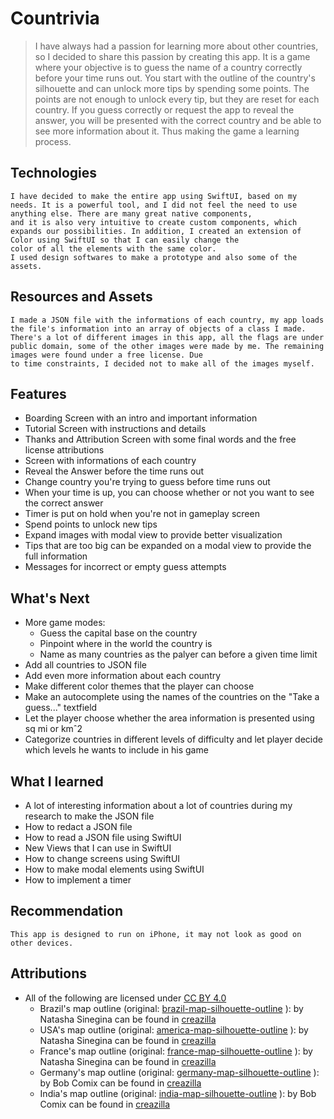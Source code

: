 # Countrivia

>   I have always had a passion for learning more about other countries, so I decided to share this passion by creating this app. It is a game where your objective is to guess the name of a country correctly before your time runs out. You start with the outline of the country's silhouette and can unlock more tips by spending some points. The points are not enough to unlock every tip, but they are reset for each country. If you guess correctly or request the app to reveal the answer, you will be presented with the correct country and be able to see more information about it. Thus making the game a learning process.

## Technologies

    I have decided to make the entire app using SwiftUI, based on my needs. It is a powerful tool, and I did not feel the need to use anything else. There are many great native components,
    and it is also very intuitive to create custom components, which expands our possibilities. In addition, I created an extension of Color using SwiftUI so that I can easily change the
    color of all the elements with the same color. 
    I used design softwares to make a prototype and also some of the assets.
    
## Resources and Assets

    I made a JSON file with the informations of each country, my app loads the file's information into an array of objects of a class I made.
    There's a lot of different images in this app, all the flags are under public domain, some of the other images were made by me. The remaining images were found under a free license. Due
    to time constraints, I decided not to make all of the images myself.
    
## Features

*   Boarding Screen with an intro and important information
*   Tutorial Screen with instructions and details
*   Thanks and Attribution Screen with some final words and the free license attributions
*   Screen with informations of each country
*   Reveal the Answer before the time runs out
*   Change country you're trying to guess before time runs out
*   When your time is up, you can choose whether or not you want to see the correct answer
*   Timer is put on hold when you're not in gameplay screen
*   Spend points to unlock new tips
*   Expand images with modal view to provide better visualization
*   Tips that are too big can be expanded on a modal view to provide the full information
*   Messages for incorrect or empty guess attempts

## What's Next

*   More game modes:
    *   Guess the capital base on the country
    *   Pinpoint where in the world the country is
    *   Name as many countries as the palyer can before a given time limit
*   Add all countries to JSON file
*   Add even more information about each country
*   Make different color themes that the player can choose
*   Make an autocomplete using the names of the countries on the "Take a guess..." textfield
*   Let the player choose whether the area information is presented using sq mi or kmˆ2
*   Categorize countries in different levels of difficulty and let player decide which levels he wants to include in his game

## What I learned

*   A lot of interesting information about a lot of countries during my research to make the JSON file
*   How to redact a JSON file
*   How to read a JSON file using SwiftUI
*   New Views that I can use in SwiftUI
*   How to change screens using SwiftUI
*   How to make modal elements using SwiftUI
*   How to implement a timer

## Recommendation

    This app is designed to run on iPhone, it may not look as good on other devices.

## Attributions

*   All of the following are licensed under [CC BY 4.0](https://creativecommons.org/licenses/by/4.0/deed.en)
    * Brazil's map outline (original: [brazil-map-silhouette-outline](https://creazilla.com/nodes/2818-mapa-do-brasil-silhueta) ): by Natasha Sinegina can be found in
    [creazilla](https://creazilla.com)
    * USA's map outline (original: [america-map-silhouette-outline](https://creazilla.com/nodes/2996-mapa-da-america-silhueta) ): by Natasha Sinegina can be found in
    [creazilla](https://creazilla.com)
    * France's map outline (original: [france-map-silhouette-outline](https://creazilla.com/nodes/2433-mapa-da-franca-silhueta) ): by Natasha Sinegina can be found in
    [creazilla](https://creazilla.com)
    * Germany's map outline (original: [germany-map-silhouette-outline](https://creazilla.com/nodes/2246-mapa-da-india-silhueta) ): by Bob Comix can be found in
    [creazilla](https://creazilla.com)
    * India's map outline (original: [india-map-silhouette-outline](https://creazilla.com/nodes/2401-mapa-da-alemanha-silhueta) ): by Bob Comix can be found in
    [creazilla](https://creazilla.com)
